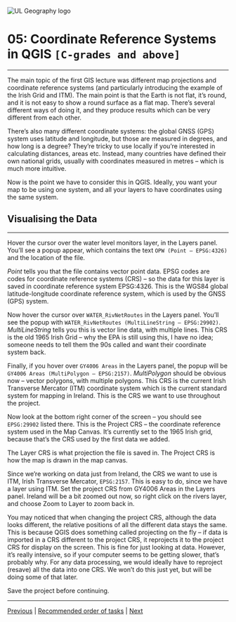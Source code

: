 ![UL Geography logo](../assets/images/GY4006_logo.png)

# 05: Coordinate Reference Systems in QGIS ```[C-grades and above]```
___

The main topic of the first GIS lecture was different map projections and coordinate reference systems (and particularly introducing the example of the Irish Grid and ITM). The main point is that the Earth is not flat, it’s round, and it is not easy to show a round surface as a flat map. There’s several different ways of doing it, and they produce results which can be very different from each other. 

There’s also many different coordinate systems: the global GNSS (GPS) system uses latitude and longitude, but those are measured in degrees, and how long is a degree? They’re tricky to use locally if you’re interested in calculating distances, areas etc. Instead, many countries have defined their own national grids, usually with coordinates measured in metres – which is much more intuitive.

Now is the point we have to consider this in QGIS. Ideally, you want your map to be using one system, and all your layers to have coordinates using the same system. 

## Visualising the Data
___

Hover the cursor over the water level monitors layer, in the Layers panel. You’ll see a popup appear, which contains the text ```OPW (Point – EPSG:4326)``` and the location of the file.

*Point* tells you that the file contains vector point data. EPSG codes are codes for coordinate reference systems (CRS) – so the data for this layer is saved in coordinate reference system EPSG:4326. This is the WGS84 global latitude-longitude coordinate reference system, which is used by the GNSS (GPS) system.

Now hover the cursor over ```WATER_RivNetRoutes``` in the Layers panel. You’ll see the popup with ```WATER_RivNetRoutes (MultiLineString – EPSG:29902)```. *MultiLineString* tells you this is vector line data, with multiple lines. This CRS is the old 1965 Irish Grid – why the EPA is still using this, I have no idea; someone needs to tell them the 90s called and want their coordinate system back.

Finally, if you hover over ```GY4006 Areas``` in the Layers panel, the popup will be ```GY4006 Areas (MultiPolygon – EPSG:2157)```. *MultiPolygon* should be obvious now – vector polygons, with multiple polygons. This CRS is the current Irish Transverse Mercator (ITM) coordinate system which is the current standard system for mapping in Ireland. This is the CRS we want to use throughout the project.

Now look at the bottom right corner of the screen – you should see ```EPSG:29902``` listed there. This is the Project CRS – the coordinate reference system used in the Map Canvas. It’s currently set to the 1965 Irish grid, because that’s the CRS used by the first data we added. 

The Layer CRS is what projection the file is saved in. The Project CRS is how the map is drawn in the map canvas. 

Since we’re working on data just from Ireland, the CRS we want to use is ITM, Irish Transverse Mercator, ```EPSG:2157```. This is easy to do, since we have a layer using ITM. Set the project CRS from GY4006 Areas in the Layers panel. Ireland will be a bit zoomed out now, so right click on the rivers layer, and choose Zoom to Layer to zoom back in.

You may noticed that when changing the project CRS, although the data looks different, the relative positions of all the different data stays the same. This is because QGIS does something called projecting on the fly – if data is imported in a CRS different to the project CRS, it reprojects it to the project CRS for display on the screen. This is fine for just looking at data. However, it’s really intensive, so if your computer seems to be getting slower, that’s probably why. For any data processing, we would ideally have to reproject (resave) all the data into one CRS. We won’t do this just yet, but will be doing some of that later.

Save the project before continuing.


___
[Previous](./04_Adding_basemap.md) | [Recommended order of tasks](./start.md#recommended-order-of-tasks) | [Next](./06_lake_symbology.md)